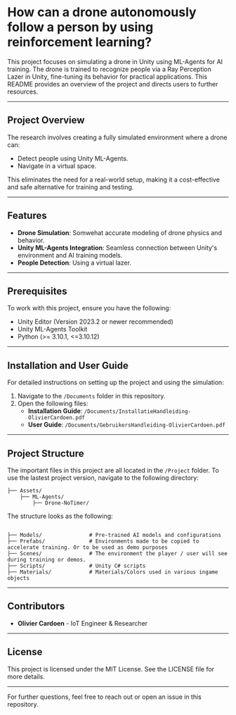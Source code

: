 # How can a drone autonomously follow a person by using reinforcement learning?

This project focuses on simulating a drone in Unity using ML-Agents for AI training. The drone is trained to recognize people via a Ray Perception Lazer in Unity, fine-tuning its behavior for practical applications. This README provides an overview of the project and directs users to further resources.

---

## Project Overview

The research involves creating a fully simulated environment where a drone can:

- Detect people using Unity ML-Agents.
- Navigate in a virtual space.

This eliminates the need for a real-world setup, making it a cost-effective and safe alternative for training and testing.

---

## Features

- **Drone Simulation**: Somwehat accurate modeling of drone physics and behavior.
- **Unity ML-Agents Integration**: Seamless connection between Unity's environment and AI training models.
- **People Detection**: Using a virtual lazer.

---

## Prerequisites

To work with this project, ensure you have the following:

- Unity Editor (Version 2023.2 or newer recommended)
- Unity ML-Agents Toolkit
- Python (>= 3.10.1, <=3.10.12)

---

## Installation and User Guide

For detailed instructions on setting up the project and using the simulation:

1. Navigate to the `/Documents` folder in this repository.
2. Open the following files:
   - **Installation Guide**: `/Documents/InstallatieHandleiding-OlivierCardoen.pdf`
   - **User Guide**: `/Documents/GebruikersHandleiding-OlivierCardoen.pdf`

---

## Project Structure

The important files in this project are all located in the `/Project` folder. 
To use the lastest project version, navigate to the following directory:

```
├── Assets/
    ├── ML-Agents/ 
        ├── Drone-NoTimer/
```

The structure looks as the following:

```

├── Models/               # Pre-trained AI models and configurations
├── Prefabs/              # Environments made to be copied to accelerate training. Or to be used as demo purposes
├── Scenes/               # The environment the player / user will see during training or demos.
├── Scripts/              # Unity C# scripts
├── Materials/            # Materials/Colors used in various ingame objects
```

---

## Contributors

- **Olivier Cardoen** - IoT Engineer & Researcher

---

## License

This project is licensed under the MIT License. See the LICENSE file for more details.

---

For further questions, feel free to reach out or open an issue in this repository.